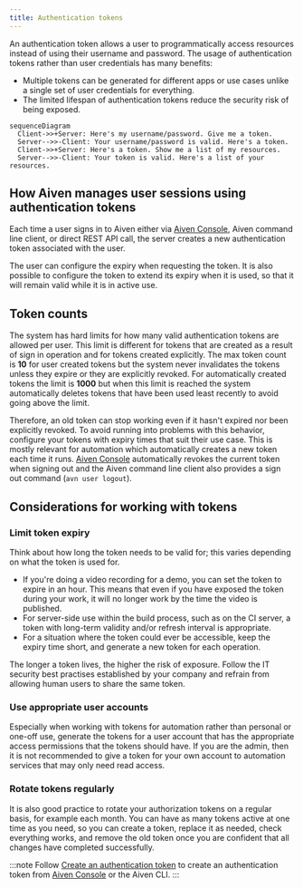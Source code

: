 ```yaml
---
title: Authentication tokens
---
```


An authentication token allows a user to programmatically access resources instead of using their username and password.
The usage of
authentication tokens rather than user credentials has many benefits:

-   Multiple tokens can be generated for different apps or use cases
    unlike a single set of user credentials for everything.
-   The limited lifespan of authentication tokens reduce the security
    risk of being exposed.

```mermaid
sequenceDiagram
  Client->>+Server: Here's my username/password. Give me a token.
  Server-->>-Client: Your username/password is valid. Here's a token.
  Client->>+Server: Here's a token. Show me a list of my resources.
  Server-->>-Client: Your token is valid. Here's a list of your resources.
```

## How Aiven manages user sessions using authentication tokens

Each time a user signs in to Aiven either via [Aiven
Console](https://console.aiven.io/), Aiven command line client, or
direct REST API call, the server creates a new authentication token
associated with the user.

The user can configure the expiry when requesting the token. It is also
possible to configure the token to extend its expiry when it is used, so
that it will remain valid while it is in active use.

## Token counts

The system has hard limits for how many valid authentication tokens are
allowed per user. This limit is different for tokens that are created as
a result of sign in operation and for tokens created explicitly. The max
token count is **10** for user created tokens but the system never
invalidates the tokens unless they expire or they are explicitly
revoked. For automatically created tokens the limit is **1000** but when
this limit is reached the system automatically deletes tokens that have
been used least recently to avoid going above the limit.

Therefore, an old token can stop working even if it hasn't expired nor
been explicitly revoked. To avoid running into problems with this
behavior, configure your tokens with expiry times that suit their use
case. This is mostly relevant for automation which automatically creates
a new token each time it runs. [Aiven
Console](https://console.aiven.io/) automatically revokes the current
token when signing out and the Aiven command line client also provides a
sign out command (`avn user logout`).

## Considerations for working with tokens

### Limit token expiry

Think about how long the token needs to be valid for; this varies
depending on what the token is used for.
<!-- vale off -->
-   If you're doing a video recording for a demo, you can set the token
    to expire in an hour. This means that even if you have exposed the
    token during your work, it will no longer work by the time the video
    is published.
-   For server-side use within the build process, such as on the CI
    server, a token with long-term validity and/or refresh interval is
    appropriate.
-   For a situation where the token could ever be accessible, keep the
    expiry time short, and generate a new token for each operation.
<!-- vale on -->
The longer a token lives, the higher the risk of exposure. Follow the IT
security best practises established by your company and refrain from
allowing human users to share the same token.

### Use appropriate user accounts
<!-- vale off -->
Especially when working with tokens for automation rather than personal
or one-off use, generate the tokens for a user account that has the
appropriate access permissions that the tokens should have. If you are
the admin, then it is not recommended to give a token for your own
account to automation services that may only need read access.
<!-- vale on -->
### Rotate tokens regularly

It is also good practice to rotate your authorization tokens on a
regular basis, for example each month. You can have as many tokens
active at one time as you need, so you can create a token, replace
it as needed, check everything works, and remove the old token once
you are confident that all changes have completed successfully.

:::note
Follow
[Create an authentication token](/docs/platform/howto/create_authentication_token) to
create an authentication token from [Aiven
Console](https://console.aiven.io/) or the Aiven CLI.
:::
